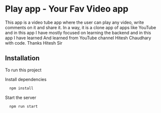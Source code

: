 
# Play app - Your Fav Video app

This app is a video tube app where the user can play any video, write comments on it and share it. In a way, it is a clone app of apps like YouTube and in this app I have mostly focused on learning the backend and in this app I have learned And learned from YouTube channel Hitesh Chaudhary with code. Thanks Hitesh Sir

## Installation

To run this project

Install dependencies

```bash
  npm install
```

Start the server

```bash
  npm run start
```

